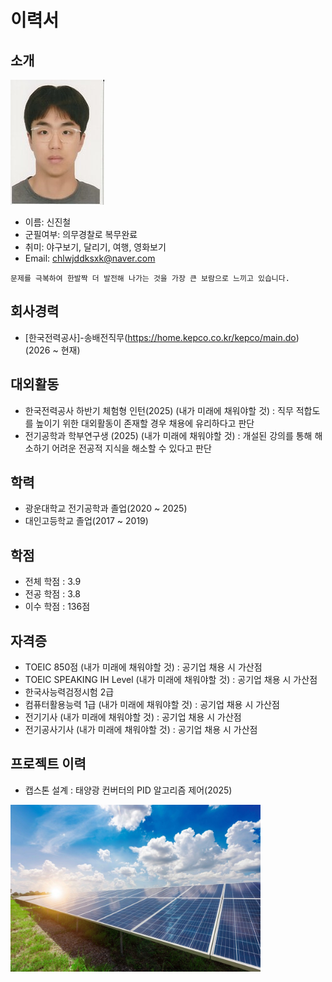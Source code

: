# 이력서

## 소개
![프로필이미지](https://github.com/SHINJINCHEL/RESUME/blob/e787ac6982601ad93819aa0c6476a5c9f71ccd9b/images/%EC%A6%9D%EB%AA%85%EC%82%AC%EC%A7%84.jpg)
- 이름: 신진철
- 군필여부: 의무경찰로 복무완료
- 취미: 야구보기, 달리기, 여행, 영화보기
- Email: chlwjddksxk@naver.com

```
문제를 극복하여 한발짝 더 발전해 나가는 것을 가장 큰 보람으로 느끼고 있습니다.
```

## 회사경력
- [한국전력공사]-송배전직무(https://home.kepco.co.kr/kepco/main.do) (2026 ~ 현재)

## 대외활동
- 한국전력공사 하반기 체험형 인턴(2025) (내가 미래에 채워야할 것)
  : 직무 적합도를 높이기 위한 대외활동이 존재할 경우 채용에 유리하다고 판단
- 전기공학과 학부연구생 (2025) (내가 미래에 채워야할 것)
  : 개설된 강의를 통해 해소하기 어려운 전공적 지식을 해소할 수 있다고 판단

## 학력
- 광운대학교 전기공학과 졸업(2020 ~ 2025)
- 대인고등학교 졸업(2017 ~ 2019)

## 학점
- 전체 학점 : 3.9
- 전공 학점 : 3.8
- 이수 학점 : 136점

## 자격증
- TOEIC 850점 (내가 미래에 채워야할 것)
  : 공기업 채용 시 가산점
- TOEIC SPEAKING IH Level (내가 미래에 채워야할 것)
  : 공기업 채용 시 가산점
- 한국사능력검정시험 2급
- 컴퓨터활용능력 1급 (내가 미래에 채워야할 것)
  : 공기업 채용 시 가산점
- 전기기사 (내가 미래에 채워야할 것)
  : 공기업 채용 시 가산점
- 전기공사기사 (내가 미래에 채워야할 것)
  : 공기업 채용 시 가산점


## 프로젝트 이력
- 캡스톤 설계 : 태양광 컨버터의 PID 알고리즘 제어(2025)
<img src="https://github.com/SHINJINCHEL/RESUME/blob/f89665c88bfe875ccaa88997f47c7c8608c18463/images/494c7838480c39f464e99bba88c9e2a8.jpg" alt="프로젝트 이미지" width="400"/>
